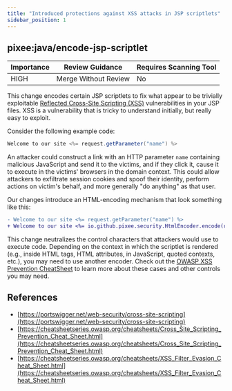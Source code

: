 ```yaml
---
title: "Introduced protections against XSS attacks in JSP scriptlets"
sidebar_position: 1
---
```


## pixee:java/encode-jsp-scriptlet

| Importance | Review Guidance      | Requires Scanning Tool |
| ---------- | -------------------- | ---------------------- |
| HIGH       | Merge Without Review | No                     |

This change encodes certain JSP scriptlets to fix what appear to be trivially exploitable [Reflected Cross-Site Scripting (XSS)](https://portswigger.net/web-security/cross-site-scripting) vulnerabilities in your JSP files. XSS is a vulnerability that is tricky to understand initially, but really easy to exploit.

Consider the following example code:

```java
Welcome to our site <%= request.getParameter("name") %>
```

An attacker could construct a link with an HTTP parameter `name` containing malicious JavaScript and send it to the victims, and if they click it, cause it to execute in the victims' browsers in the domain context. This could allow attackers to exfiltrate session cookies and spoof their identity, perform actions on victim's behalf, and more generally "do anything" as that user.

Our changes introduce an HTML-encoding mechanism that look something like this:

```diff
- Welcome to our site <%= request.getParameter("name") %>
+ Welcome to our site <%= io.github.pixee.security.HtmlEncoder.encode(request.getParameter("name")) %>
```

This change neutralizes the control characters that attackers would use to execute code. Depending on the context in which the scriptlet is rendered (e.g., inside HTML tags, HTML attributes, in JavaScript, quoted contexts, etc.), you may need to use another encoder. Check out the [OWASP XSS Prevention CheatSheet](https://cheatsheetseries.owasp.org/cheatsheets/Cross_Site_Scripting_Prevention_Cheat_Sheet.html) to learn more about these cases and other controls you may need.

## References

- [https://portswigger.net/web-security/cross-site-scripting](https://portswigger.net/web-security/cross-site-scripting)
- [https://cheatsheetseries.owasp.org/cheatsheets/Cross_Site_Scripting_Prevention_Cheat_Sheet.html](https://cheatsheetseries.owasp.org/cheatsheets/Cross_Site_Scripting_Prevention_Cheat_Sheet.html)
- [https://cheatsheetseries.owasp.org/cheatsheets/XSS_Filter_Evasion_Cheat_Sheet.html](https://cheatsheetseries.owasp.org/cheatsheets/XSS_Filter_Evasion_Cheat_Sheet.html)
